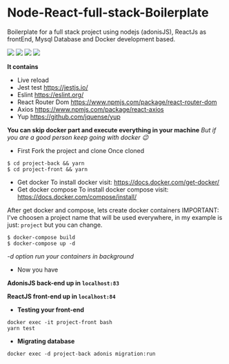 # Node-React-full-stack-Boilerplate
Boilerplate for a full stack project using nodejs (adonisJS), ReactJs as frontEnd, Mysql Database and Docker development based.

![](https://d2.alternativeto.net/dist/icons/adonis-js_151971.png?width=128&height=128&mode=crop&upscale=false)
![](https://bognarjunior.files.wordpress.com/2018/03/if_react-js_logo_1174949.png?w=128)
![](https://cdn.iconscout.com/icon/free/png-128/mysql-20-1174940.png)
![](https://cdn.iconscout.com/icon/free/png-128/docker-226091.png)

**It contains**
- Live reload 
- Jest test https://jestjs.io/
- Eslint https://eslint.org/
- React Router Dom https://www.npmjs.com/package/react-router-dom
- Axios https://www.npmjs.com/package/react-axios
- Yup https://github.com/jquense/yup

**You can skip docker part and execute everything in your machine** _But if you  are a good person keep going with docker :wink:_

- First Fork the project and clone
Once cloned
```
$ cd project-back && yarn
$ cd project-front && yarn
``` 
- Get docker
To install docker visit: https://docs.docker.com/get-docker/
- Get docker compose
To install docker compose visit: https://docs.docker.com/compose/install/

After get docker and compose, lets create docker containers
IMPORTANT: I've choosen a project name that will be used everywhere, in my example is just: `project` but you can change.


```
$ docker-compose build
$ docker-compose up -d
``` 
_-d option run your containers in background_

- Now you have 

**AdonisJS back-end up in `localhost:83`**

**ReactJS front-end up in `localhost:84`**


- **Testing your front-end**
```
docker exec -it project-front bash
yarn test
```

- **Migrating database**
```
docker exec -d project-back adonis migration:run
```